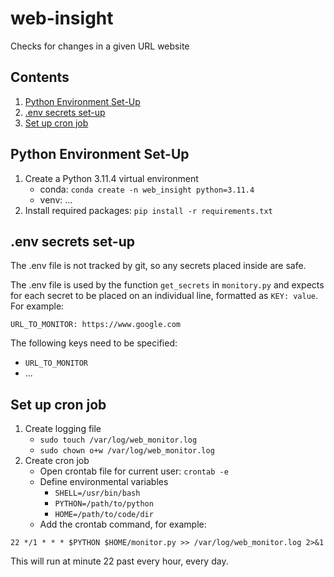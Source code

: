 # web-insight
Checks for changes in a given URL website

## Contents

1. [Python Environment Set-Up](#python-environment-set-up)
1. [.env secrets set-up](#.env-secrets-set-up)
1. [Set up cron job](#set-up-cron-job)

## Python Environment Set-Up

1. Create a Python 3.11.4 virtual environment
    * conda: `conda create -n web_insight python=3.11.4`
    * venv: ...
1. Install required packages: `pip install -r requirements.txt`

## .env secrets set-up

The .env file is not tracked by git, so any secrets placed inside are safe.

The .env file is used by the function `get_secrets` in `monitory.py` and
expects for each secret to be placed on an individual line, formatted as 
`KEY: value`. For example:

```
URL_TO_MONITOR: https://www.google.com
```

The following keys need to be specified:

* `URL_TO_MONITOR`
* ...


## Set up cron job

1. Create logging file
    * `sudo touch /var/log/web_monitor.log`
    * `sudo chown o+w /var/log/web_monitor.log`
1. Create cron job
    * Open crontab file for current user: `crontab -e`
    * Define environmental variables
        * `SHELL=/usr/bin/bash`
        * `PYTHON=/path/to/python`
        * `HOME=/path/to/code/dir`
    * Add the crontab command, for example: 

`22 */1 * * * $PYTHON $HOME/monitor.py >> /var/log/web_monitor.log 2>&1`

This will run at minute 22 past every hour, every day.

